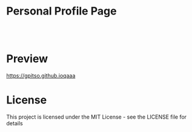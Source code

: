 # Personal Profile Page

<br/>
<br/>

# Preview
<a href="https://gpitso.github.io" target="_blank">https://gpitso.github.ioqaaa</a>


# License
This project is licensed under the MIT License - see the LICENSE file for details
